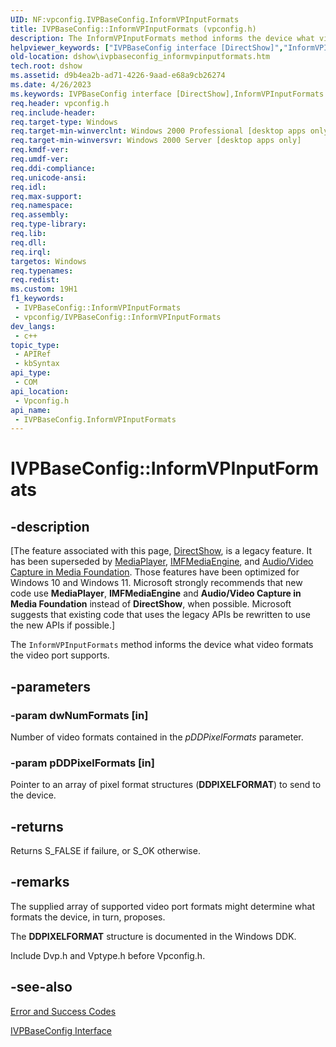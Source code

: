 ```yaml
---
UID: NF:vpconfig.IVPBaseConfig.InformVPInputFormats
title: IVPBaseConfig::InformVPInputFormats (vpconfig.h)
description: The InformVPInputFormats method informs the device what video formats the video port supports.
helpviewer_keywords: ["IVPBaseConfig interface [DirectShow]","InformVPInputFormats method","IVPBaseConfig.InformVPInputFormats","IVPBaseConfig::InformVPInputFormats","IVPBaseConfigInformVPInputFormats","InformVPInputFormats","InformVPInputFormats method [DirectShow]","InformVPInputFormats method [DirectShow]","IVPBaseConfig interface","dshow.ivpbaseconfig_informvpinputformats","vpconfig/IVPBaseConfig::InformVPInputFormats"]
old-location: dshow\ivpbaseconfig_informvpinputformats.htm
tech.root: dshow
ms.assetid: d9b4ea2b-ad71-4226-9aad-e68a9cb26274
ms.date: 4/26/2023
ms.keywords: IVPBaseConfig interface [DirectShow],InformVPInputFormats method, IVPBaseConfig.InformVPInputFormats, IVPBaseConfig::InformVPInputFormats, IVPBaseConfigInformVPInputFormats, InformVPInputFormats, InformVPInputFormats method [DirectShow], InformVPInputFormats method [DirectShow],IVPBaseConfig interface, dshow.ivpbaseconfig_informvpinputformats, vpconfig/IVPBaseConfig::InformVPInputFormats
req.header: vpconfig.h
req.include-header: 
req.target-type: Windows
req.target-min-winverclnt: Windows 2000 Professional [desktop apps only]
req.target-min-winversvr: Windows 2000 Server [desktop apps only]
req.kmdf-ver: 
req.umdf-ver: 
req.ddi-compliance: 
req.unicode-ansi: 
req.idl: 
req.max-support: 
req.namespace: 
req.assembly: 
req.type-library: 
req.lib: 
req.dll: 
req.irql: 
targetos: Windows
req.typenames: 
req.redist: 
ms.custom: 19H1
f1_keywords:
 - IVPBaseConfig::InformVPInputFormats
 - vpconfig/IVPBaseConfig::InformVPInputFormats
dev_langs:
 - c++
topic_type:
 - APIRef
 - kbSyntax
api_type:
 - COM
api_location:
 - Vpconfig.h
api_name:
 - IVPBaseConfig.InformVPInputFormats
---
```


# IVPBaseConfig::InformVPInputFormats


## -description

\[The feature associated with this page, [DirectShow](/windows/win32/directshow/directshow), is a legacy feature. It has been superseded by [MediaPlayer](/uwp/api/Windows.Media.Playback.MediaPlayer), [IMFMediaEngine](/windows/win32/api/mfmediaengine/nn-mfmediaengine-imfmediaengine), and [Audio/Video Capture in Media Foundation](windows/win32/medfound/audio-video-capture-in-media-foundation). Those features have been optimized for Windows 10 and Windows 11. Microsoft strongly recommends that new code use **MediaPlayer**, **IMFMediaEngine** and **Audio/Video Capture in Media Foundation** instead of **DirectShow**, when possible. Microsoft suggests that existing code that uses the legacy APIs be rewritten to use the new APIs if possible.\]

The <code>InformVPInputFormats</code> method informs the device what video formats the video port supports.

## -parameters

### -param dwNumFormats [in]

Number of video formats contained in the <i>pDDPixelFormats</i> parameter.

### -param pDDPixelFormats [in]

Pointer to an array of pixel format structures (<b>DDPIXELFORMAT</b>) to send to the device.

## -returns

Returns S_FALSE if failure, or S_OK otherwise.

## -remarks

The supplied array of supported video port formats might determine what formats the device, in turn, proposes.

The <b>DDPIXELFORMAT</b> structure is documented in the Windows DDK.

Include Dvp.h and Vptype.h before Vpconfig.h.

## -see-also

<a href="/windows/desktop/DirectShow/error-and-success-codes">Error and Success Codes</a>



<a href="/windows/desktop/api/vpconfig/nn-vpconfig-ivpbaseconfig">IVPBaseConfig Interface</a>